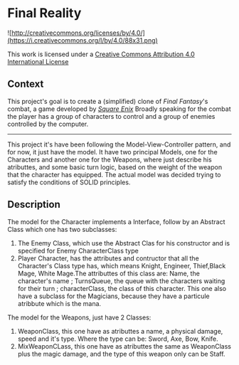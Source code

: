 Final Reality
=============

![http://creativecommons.org/licenses/by/4.0/](https://i.creativecommons.org/l/by/4.0/88x31.png)

This work is licensed under a 
[Creative Commons Attribution 4.0 International License](http://creativecommons.org/licenses/by/4.0/)

Context
-------

This project's goal is to create a (simplified) clone of _Final Fantasy_'s combat, a game developed
by [_Square Enix_](https://www.square-enix.com)
Broadly speaking for the combat the player has a group of characters to control and a group of 
enemies controlled by the computer.

-------

This project it's have been following the Model-View-Controller pattern, and for now, it just have the model. 
It have two principal Models, one for the Characters and another one for the Weapons, where just describe his atributtes, and some basic turn logic, based on the weight of the weapon that the character has equipped.
The actual model was decided trying to satisfy the conditions of SOLID principles.

Description 
-------

The model for the Character implements a Interface, follow by an Abstract Class which one has two subclasses:

1. The Enemy Class, which use the Abstract Clas for his constructor and is specified for Enemy CharacterClass type
2. Player Character, has the attributes and contructor that all the Character's Class type has, which means Knight, Engineer, Thief,Black Mage, White Mage.The attributtes of this class are: Name, the character's name ; TurnsQueue, the queue with the characters waiting for their turn ; characterClass, the class of this character. This one also have a subclass for the Magicians, because they have a particule atribbute which is the mana.

The model for the Weapons, just have 2 Classes:

1. WeaponClass, this one have as atributtes a name, a physical damage, speed and it's type. Where the type can be: Sword, Axe, Bow, Knife.
2. MixWeaponCLass, this one have as atributtes the same as WeaponClass plus the magic damage, and the type of this weapon only can be Staff.

